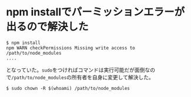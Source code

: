 # npm installでパーミッションエラーが出るので解決した

```
$ npm install
npm WARN checkPermissions Missing write access to /path/to/node_modules
....
```

となっていた。`sudo`をつければコマンドは実行可能だが面倒なので`/path/to/node_modules`の所有者を自身に変更して解決した。

```
$ sudo chown -R $(whoami) /path/to/node_modules
```
